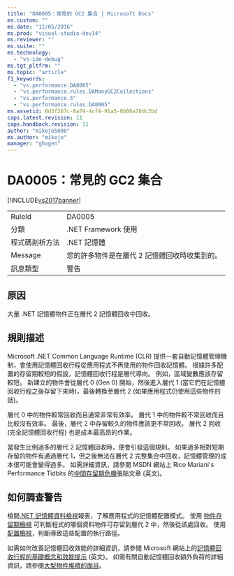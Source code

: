 ```yaml
---
title: "DA0005：常見的 GC2 集合 | Microsoft Docs"
ms.custom: ""
ms.date: "12/05/2016"
ms.prod: "visual-studio-dev14"
ms.reviewer: ""
ms.suite: ""
ms.technology: 
  - "vs-ide-debug"
ms.tgt_pltfrm: ""
ms.topic: "article"
f1_keywords: 
  - "vs.performance.DA0005"
  - "vs.performance.rules.DAManyGC2Collections"
  - "vs.performance.5"
  - "vs.performance.rules.DA0005"
ms.assetid: 8d3f267c-8a74-4cf4-91a5-0b06a76dc2bd
caps.latest.revision: 11
caps.handback.revision: 11
author: "mikejo5000"
ms.author: "mikejo"
manager: "ghogen"
---
```

# DA0005：常見的 GC2 集合
[!INCLUDE[vs2017banner](../code-quality/includes/vs2017banner.md)]

|||  
|-|-|  
|RuleId|DA0005|  
|分類|.NET Framework 使用|  
|程式碼剖析方法|.NET 記憶體|  
|Message|您的許多物件是在層代 2 記憶體回收時收集到的。|  
|訊息類型|警告|  
  
## 原因  
 大量 .NET 記憶體物件正在層代 2 記憶體回收中回收。  
  
## 規則描述  
 Microsoft .NET Common Language Runtime \(CLR\) 提供一套自動記憶體管理機制，會使用記憶體回收行程從應用程式不再使用的物件回收記憶體。  根據許多配置的存留期較短的假設，記憶體回收行程是層代導向。  例如，區域變數應該存留較短。  新建立的物件會從層代 0 \(Gen 0\) 開始，然後進入層代 1 \(當它們在記憶體回收行程之後存留下來時\)，最後轉換至層代 2 \(如果應用程式仍使用這些物件的話\)。  
  
 層代 0 中的物件較常回收而且通常非常有效率。  層代 1 中的物件較不常回收而且比較沒有效率。  最後，層代 2 中存留較久的物件應該更不常回收。  層代 2 回收 \(完全記憶體回收行程\) 也是成本最高昂的作業。  
  
 當發生比例過多的層代 2 記憶體回收時，便會引發這個規則。  如果過多相對短期存留的物件有通過層代 1，但之後無法在層代 2 完整集合中回收，記憶體管理的成本很可能會變得過多。  如需詳細資訊，請參閱 MSDN 網站上 Rico Mariani's Performance Tidbits 的[中間存留期危機](http://go.microsoft.com/fwlink/?LinkId=177835)張貼文章 \(英文\)。  
  
## 如何調查警告  
 檢閱[.NET 記憶體資料檢視](../profiling/dotnet-memory-data-views.md)報表，了解應用程式的記憶體配置模式。  使用 [物件存留期檢視](../profiling/object-lifetime-view.md) 可判斷程式的哪個資料物件可存留到層代 2 中，然後從該處回收。  使用 [配置檢視](../profiling/dotnet-memory-allocations-view.md)，判斷導致這些配置的執行路徑。  
  
 如需如何改善記憶體回收效能的詳細資訊，請參閱 Microsoft 網站上的[記憶體回收行程的基礎概念和效能提示](http://go.microsoft.com/fwlink/?LinkId=148226) \(英文\)。  如需有關自動記憶體回收額外負荷的詳細資訊，請參閱[大型物件堆積的面目](http://go.microsoft.com/fwlink/?LinkId=177836)。
